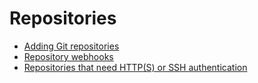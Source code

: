 # Repositories

- [Adding Git repositories](add.md)
- [Repository webhooks](webhooks.md)
- [Repositories that need HTTP(S) or SSH authentication](auth.md)
